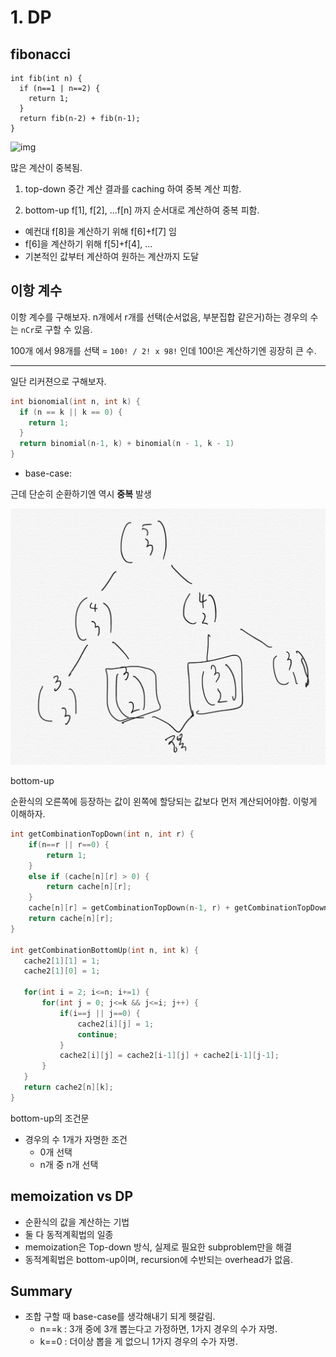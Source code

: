 # 1. DP

## fibonacci

```
int fib(int n) {
  if (n==1 | n==2) {
    return 1;
  }
  return fib(n-2) + fib(n-1);
}
```

![img]('./img/2-1-1.png')

많은 계산이 중복됨.

1. top-down
   중간 계산 결과를 caching 하여 중복 계산 피함.

2. bottom-up
   f[1], f[2], ...f[n] 까지 순서대로 계산하여 중복 피함.

- 예컨대 f[8]을 계산하기 위해 f[6]+f[7] 임
- f[6]을 계산하기 위해 f[5]+f[4], ...
- 기본적인 값부터 계산하여 원하는 계산까지 도달

## 이항 계수

이항 계수를 구해보자.
n개에서 r개를 선택(순서없음, 부분집합 같은거)하는 경우의 수는 `nCr`로 구할 수 있음.

100개 에서 98개를 선택 = `100! / 2! x 98!` 인데 100!은 계산하기엔 굉장히 큰 수.

---

일단 리커젼으로 구해보자.

```C
int bionomial(int n, int k) {
  if (n == k || k == 0) {
    return 1;
  }
  return binomial(n-1, k) + binomial(n - 1, k - 1)
}
```

- base-case: 

근데 단순히 순환하기엔 역시 **중복** 발생

![img](./img/2-1-2.jpeg)

bottom-up

순환식의 오른쪽에 등장하는 값이 왼쪽에 할당되는 값보다 먼저 계산되어야함. 이렇게 이해하자.

```C
int getCombinationTopDown(int n, int r) {
    if(n==r || r==0) {
        return 1;
    }
    else if (cache[n][r] > 0) {
        return cache[n][r];
    }
    cache[n][r] = getCombinationTopDown(n-1, r) + getCombinationTopDown(n-1, r-1);
    return cache[n][r];
}

int getCombinationBottomUp(int n, int k) {
   cache2[1][1] = 1;
   cache2[1][0] = 1;

   for(int i = 2; i<=n; i+=1) {
       for(int j = 0; j<=k && j<=i; j++) {
           if(i==j || j==0) {
               cache2[i][j] = 1;
               continue;
           }
           cache2[i][j] = cache2[i-1][j] + cache2[i-1][j-1];
       }
   }
   return cache2[n][k];
}
```

bottom-up의 조건문
- 경우의 수 1개가 자명한 조건 
  - 0개 선택
  - n개 중 n개 선택

## memoization vs DP

- 순환식의 값을 계산하는 기법
- 둘 다 동적계획법의 일종 
- memoization은 Top-down 방식, 실제로 필요한 subproblem만을 해결
- 동적계획법은 bottom-up이며, recursion에 수반되는 overhead가 없음.

## Summary

- 조합 구할 때 base-case를 생각해내기 되게 헷갈림.
  - n==k : 3개 중에 3개 뽑는다고 가정하면, 1가지 경우의 수가 자명.
  - k==0 : 더이상 뽑을 게 없으니 1가지 경우의 수가 자명.

